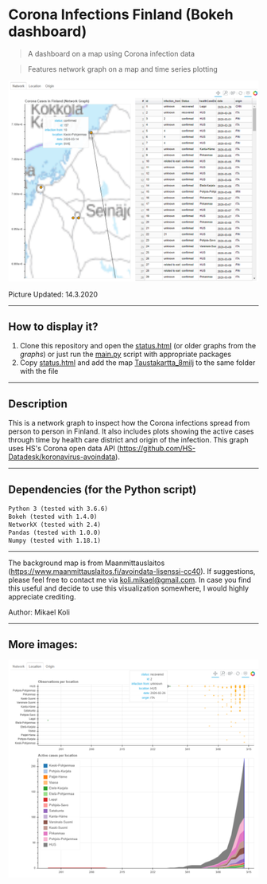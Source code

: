 # Corona Infections Finland (Bokeh dashboard)
> A dashboard on a map using Corona infection data

> Features network graph on a map and time series plotting

![Example](docs/example.png)

Picture Updated: 14.3.2020

---
## How to display it?
1. Clone this repository and open the [status.html](status.html) (or older graphs from the _graphs_) or just run the [main.py](main.py) script with appropriate packages
2. Copy [status.html](status.html) and add the map [Taustakartta_8milj](Taustakartta_8milj.png) to the same folder with the file

---
## Description
This is a network graph to inspect how the Corona infections spread from person to person in Finland. It also includes plots showing the active cases through time
by health care district and origin of the infection.
This graph uses HS's Corona open data API (https://github.com/HS-Datadesk/koronavirus-avoindata).

---
## Dependencies (for the Python script)
```
Python 3 (tested with 3.6.6)
Bokeh (tested with 1.4.0)
NetworkX (tested with 2.4)
Pandas (tested with 1.0.0)
Numpy (tested with 1.18.1)
```

---

The background map is from Maanmittauslaitos (https://www.maanmittauslaitos.fi/avoindata-lisenssi-cc40).
If suggestions, please feel free to contact me via koli.mikael@gmail.com. In case you find this useful and decide to use this visualization somewhere, I would highly appreciate crediting.


Author: Mikael Koli

---

## More images:

![Example2](docs/example_tab2.png)